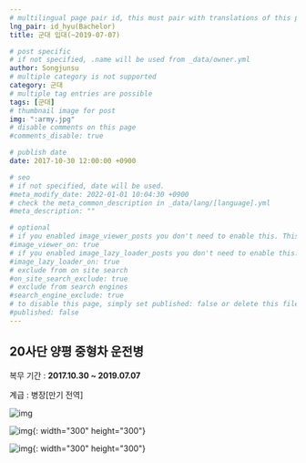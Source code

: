 ```yaml
---
# multilingual page pair id, this must pair with translations of this page. (This name must be unique)
lng_pair: id_hyu(Bachelor)
title: 군대 입대(~2019-07-07)

# post specific
# if not specified, .name will be used from _data/owner.yml
author: Songjunsu
# multiple category is not supported
category: 군대
# multiple tag entries are possible
tags: [군대]
# thumbnail image for post
img: ":army.jpg"
# disable comments on this page
#comments_disable: true

# publish date
date: 2017-10-30 12:00:00 +0900

# seo
# if not specified, date will be used.
#meta_modify_date: 2022-01-01 10:04:30 +0900
# check the meta_common_description in _data/lang/[language].yml
#meta_description: ""

# optional
# if you enabled image_viewer_posts you don't need to enable this. This is only if image_viewer_posts = false
#image_viewer_on: true
# if you enabled image_lazy_loader_posts you don't need to enable this. This is only if image_lazy_loader_posts = false
#image_lazy_loader_on: true
# exclude from on site search
#on_site_search_exclude: true
# exclude from search engines
#search_engine_exclude: true
# to disable this page, simply set published: false or delete this file
#published: false
---
```

<!-- outline-start -->

## 20사단 양평 중형차 운전병
복무 기간 : **2017.10.30 ~ 2019.07.07** 

계급 : 병장[만기 전역]

![img](:army4.jpg)

![img](:army2.jpg){: width="300" height="300"}

![img](:army3.jpg){: width="300" height="300"}


